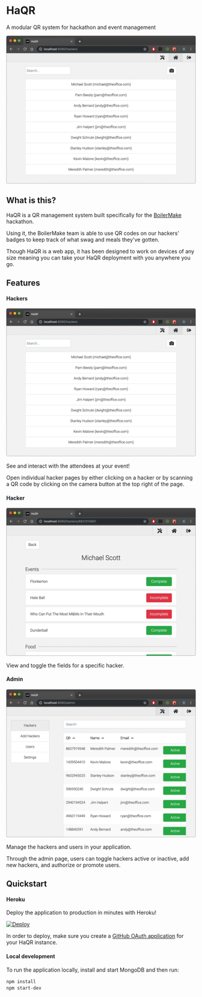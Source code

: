 # HaQR
A modular QR system for hackathon and event management

![Hackers Page Header](./.docs/images/hackersPage.png)

## What is this?
HaQR is a QR management system built specifically for the [BoilerMake](https://www.boilermake.org/) hackathon.

Using it, the BoilerMake team is able to use QR codes on our hackers' badges to keep track of what swag and meals they've gotten.

Though HaQR is a web app, it has been designed to work on devices of any size meaning you can take your HaQR deployment with you anywhere you go.

## Features

#### Hackers
![Hackers Page Feature](./.docs/images/hackersPage.png)

See and interact with the attendees at your event!

Open individual hacker pages by either clicking on a hacker or by scanning a QR code by clicking on the camera button at the top right of the page.

#### Hacker
![Hacker Page Feature](./.docs/images/hackerPage.png)

View and toggle the fields for a specific hacker.

#### Admin
![Admin Page Feature](./.docs/images/adminPage.png)

Manage the hackers and users in your application.

Through the admin page, users can toggle hackers active or inactive, add new hackers, and authorize or promote users.

## Quickstart

#### Heroku
Deploy the application to production in minutes with Heroku!

[![Deploy](https://www.herokucdn.com/deploy/button.svg)](https://heroku.com/deploy?template=https://github.com/drewthoennes/HaQR/tree/master)

In order to deploy, make sure you create a [GitHub OAuth application](https://github.com/settings/applications) for your HaQR instance.

#### Local development
To run the application locally, install and start MongoDB and then run:

```bash
npm install
npm start-dev
```
